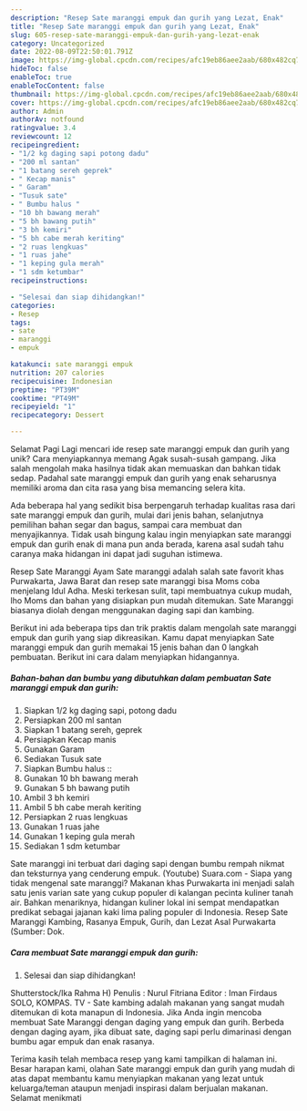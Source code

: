 ```yaml
---
description: "Resep Sate maranggi empuk dan gurih yang Lezat, Enak"
title: "Resep Sate maranggi empuk dan gurih yang Lezat, Enak"
slug: 605-resep-sate-maranggi-empuk-dan-gurih-yang-lezat-enak
category: Uncategorized
date: 2022-08-09T22:50:01.791Z
image: https://img-global.cpcdn.com/recipes/afc19eb86aee2aab/680x482cq70/sate-maranggi-empuk-dan-gurih-foto-resep-utama.jpg
hideToc: false
enableToc: true
enableTocContent: false
thumbnail: https://img-global.cpcdn.com/recipes/afc19eb86aee2aab/680x482cq70/sate-maranggi-empuk-dan-gurih-foto-resep-utama.jpg
cover: https://img-global.cpcdn.com/recipes/afc19eb86aee2aab/680x482cq70/sate-maranggi-empuk-dan-gurih-foto-resep-utama.jpg
author: Admin
authorAv: notfound
ratingvalue: 3.4
reviewcount: 12
recipeingredient:
- "1/2 kg daging sapi potong dadu"
- "200 ml santan"
- "1 batang sereh geprek"
- " Kecap manis"
- " Garam"
- "Tusuk sate"
- " Bumbu halus "
- "10 bh bawang merah"
- "5 bh bawang putih"
- "3 bh kemiri"
- "5 bh cabe merah keriting"
- "2 ruas lengkuas"
- "1 ruas jahe"
- "1 keping gula merah"
- "1 sdm ketumbar"
recipeinstructions:

- "Selesai dan siap dihidangkan!"
categories:
- Resep
tags:
- sate
- maranggi
- empuk

katakunci: sate maranggi empuk 
nutrition: 207 calories
recipecuisine: Indonesian
preptime: "PT39M"
cooktime: "PT49M"
recipeyield: "1"
recipecategory: Dessert

---
```



Selamat Pagi Lagi mencari ide resep sate maranggi empuk dan gurih yang unik? Cara menyiapkannya memang Agak susah-susah gampang. Jika salah mengolah maka hasilnya tidak akan memuaskan dan bahkan tidak sedap. Padahal sate maranggi empuk dan gurih yang enak seharusnya memiliki aroma dan cita rasa yang bisa memancing selera kita.


Ada beberapa hal yang sedikit bisa berpengaruh terhadap kualitas rasa dari sate maranggi empuk dan gurih, mulai dari jenis bahan, selanjutnya pemilihan bahan segar dan bagus, sampai cara membuat dan menyajikannya. Tidak usah bingung kalau ingin menyiapkan sate maranggi empuk dan gurih enak di mana pun anda berada, karena asal sudah tahu caranya maka hidangan ini dapat jadi suguhan istimewa.

Resep Sate Maranggi Ayam Sate maranggi adalah salah sate favorit khas Purwakarta, Jawa Barat dan resep sate maranggi bisa Moms coba menjelang Idul Adha. Meski terkesan sulit, tapi membuatnya cukup mudah, lho Moms dan bahan yang disiapkan pun mudah ditemukan. Sate Maranggi biasanya diolah dengan menggunakan daging sapi dan kambing.


Berikut ini ada beberapa tips dan trik praktis dalam mengolah sate maranggi empuk dan gurih yang siap dikreasikan. Kamu dapat menyiapkan Sate maranggi empuk dan gurih memakai 15 jenis bahan dan 0 langkah pembuatan. Berikut ini cara dalam menyiapkan hidangannya.

<!--inarticleads1-->

##### Bahan-bahan dan bumbu yang dibutuhkan dalam pembuatan Sate maranggi empuk dan gurih:

1. Siapkan 1/2 kg daging sapi, potong dadu
1. Persiapkan 200 ml santan
1. Siapkan 1 batang sereh, geprek
1. Persiapkan  Kecap manis
1. Gunakan  Garam
1. Sediakan Tusuk sate
1. Siapkan  Bumbu halus ::
1. Gunakan 10 bh bawang merah
1. Gunakan 5 bh bawang putih
1. Ambil 3 bh kemiri
1. Ambil 5 bh cabe merah keriting
1. Persiapkan 2 ruas lengkuas
1. Gunakan 1 ruas jahe
1. Gunakan 1 keping gula merah
1. Sediakan 1 sdm ketumbar


Sate maranggi ini terbuat dari daging sapi dengan bumbu rempah nikmat dan teksturnya yang cenderung empuk. (Youtube) Suara.com - Siapa yang tidak mengenal sate maranggi? Makanan khas Purwakarta ini menjadi salah satu jenis varian sate yang cukup populer di kalangan pecinta kuliner tanah air. Bahkan menariknya, hidangan kuliner lokal ini sempat mendapatkan predikat sebagai jajanan kaki lima paling populer di Indonesia. Resep Sate Maranggi Kambing, Rasanya Empuk, Gurih, dan Lezat Asal Purwakarta (Sumber: Dok. 

<!--inarticleads2-->

##### Cara membuat Sate maranggi empuk dan gurih:


1. Selesai dan siap dihidangkan!

Shutterstock/Ika Rahma H) Penulis : Nurul Fitriana Editor : Iman Firdaus SOLO, KOMPAS. TV - Sate kambing adalah makanan yang sangat mudah ditemukan di kota manapun di Indonesia. Jika Anda ingin mencoba membuat Sate Maranggi dengan daging yang empuk dan gurih. Berbeda dengan daging ayam, jika dibuat sate, daging sapi perlu dimarinasi dengan bumbu agar empuk dan enak rasanya. 

Terima kasih telah membaca resep yang kami tampilkan di halaman ini. Besar harapan kami, olahan Sate maranggi empuk dan gurih yang mudah di atas dapat membantu kamu menyiapkan makanan yang lezat untuk keluarga/teman ataupun menjadi inspirasi dalam berjualan makanan. Selamat menikmati
